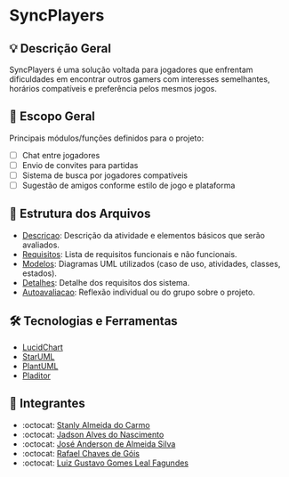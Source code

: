 # SyncPlayers

## 💡 Descrição Geral
SyncPlayers é uma solução voltada para jogadores que enfrentam dificuldades em encontrar outros gamers com interesses semelhantes, horários compatíveis e preferência pelos mesmos jogos.

## 📌 Escopo Geral
Principais módulos/funções definidos para o projeto:

- [ ] Chat entre jogadores
- [ ] Envio de convites para partidas
- [ ] Sistema de busca por jogadores compatíveis
- [ ] Sugestão de amigos conforme estilo de jogo e plataforma

## 📁 Estrutura dos Arquivos
- [Descricao](./descricao/readme.md): Descrição da atividade e elementos básicos que serão avaliados.
- [Requisitos](requisitos.md): Lista de requisitos funcionais e não funcionais.
- [Modelos](./modelos/readme.md): Diagramas UML utilizados (caso de uso, atividades, classes, estados).
- [Detalhes](./modelos/DiagramaCasodeUso/CasosUsoDescricao.md): Detalhe dos requisitos dos sistema.
- [Autoavaliacao](./descricao/autoavaliacao.md): Reflexão individual ou do grupo sobre o projeto.

## 🛠️ Tecnologias e Ferramentas

- [LucidChart](https://www.lucidchart.com)
- [StarUML](https://staruml.io/)
- [PlantUML](https://plantuml.com/)
- [Pladitor](https://plantumleditor.com)

## 👥 Integrantes
- :octocat: [Stanly Almeida do Carmo](https://github.com/Stanly1BR/)
- :octocat: [Jadson Alves do Nascimento](https://github.com/JadsonGitHub)
- :octocat: [José Anderson de Almeida Silva](https://github.com/andersonsillva1/)
- :octocat: [Rafael Chaves de Góis](https://github.com/RafaelRTXrv297)
- :octocat: [Luiz Gustavo Gomes Leal Fagundes](https://github.com/LuizGomesL)
